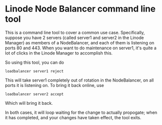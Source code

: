# Linode Node Balancer command line tool

This is a command line tool to cover a common use case. Specifically, suppose you have 2 servers (called server1 and server2 in the Linode Manager) as members of a NodeBalancer, and each of them is listening on ports 80 and 443. When you want to do maintenance on server1, it's quite a lot of clicks in the Linode Manager to accomplish this.

So using this tool, you can do

    loadbalancer server1 reject

This will take server1 completely out of rotation in the NodeBalancer, on all ports it is listening on.  To bring it back online, use

    loadbalancer server2 accept

Which will bring it back.

In both cases, it will loop waiting for the change to actually propogate; when it has completed, and your changes have taken effect, the tool exits.
